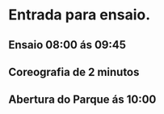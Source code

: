 # Entrada para ensaio.

## Ensaio 08:00 ás 09:45

## Coreografia de 2 minutos

## Abertura do Parque ás 10:00
